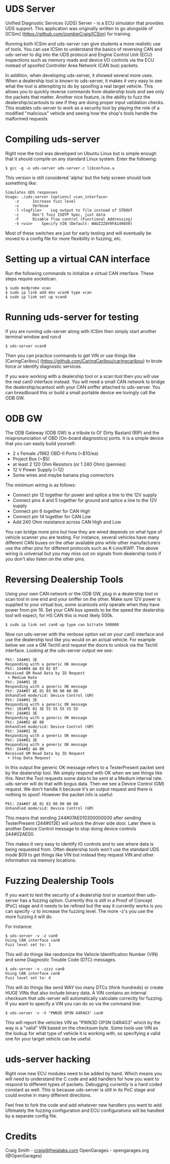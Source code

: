 UDS Server
==========

Unified Diagnostic Services (UDS) Server - is a ECU simulator that provides UDS support.
This application was originally written to go alongside of [ICSim] (https://github.com/zombieCraig/ICSim)
for training.

Running both ICSim and uds-server can give students a more realistic use of tools.  You can use
ICSim to understand the basics of reversing CAN and uds-server to dig into the UDS protocol
and Engine Control Unit (ECU) inspections such as memory reads and device I/O controls via the ECU instead of spoofed
Controller Area Network (CAN bus) packets.

In addition, when developing uds-server, it showed several more uses.  When a dealership tool
is known to uds-server, it makes it very easy to see what the tool is attempting to do by spoofing
a real target vehicle.  This allows you to quickly reverse commands from dealership tools and
see only the packets that matter.  Another nice feature, is the ability to fuzz the
dealership/scantools to see if they are doing proper input validation checks.  This enables
uds-server to work as a security tool by playing the role of a modified "malicious" vehicle and
seeing how the shop's tools handle the malformed requests.


Compiling uds-server
====================

Right now the tool was developed on Ubuntu Linux but is simple enough that it should compile on
any standard Linux system. Enter the following:

```
$ gcc -g -o uds-server uds-server.c libconfuse.a
```

This version is still considered 'alpha' but the help screen should look something like:

```
Simulates UDS responses
Usage: ./uds-server [options] <can_interface>
	-z		Increase fuzz level
	-v		Verbose
	-l <logfile>	Log output to file instead of STDOUT
	-c		Don't fuzz ISOTP Spec, just data
	-F		Disable flow control (Functional Addressing)
	-V <vin>	Specify VIN (Default: WAUZZZ8V9FA149850)
```

Most of these switches are just for early testing and will eventually be moved
to a config file for more flexibility in fuzzing, etc.

Setting up a virtual CAN interface
====================
Run the following commands to initialize a virtual CAN interface. These steps require socketcan.
```
$ sudo modprobe vcan
$ sudo ip link add dev vcan0 type vcan
$ sudo ip link set up vcan0
```

Running uds-server for testing
==============================

If you are running uds-server along with ICSim then simply start another terminal window and
run:d

```
$ uds-server vcan0
```

Then you can practice commands to get VIN or use things like [CaringCaribou] (https://github.com/CaringCaribou/caringcaribou) to brute force or identify diagnostic services.

If you ware working with a dealership tool or a scan tool then you will use the real can0 interface
instead.  You will need a small CAN network to bridge the dealership/scantool with your CAN
sniffer attached to uds-server.  You can breadboard this or build a small portable device we lovingly
call the ODB GW.


ODB GW
======

The ODB Gateway (ODB GW) is a tribute to Ol' Dirty Bastard (RIP) and the mispronunciation 
of OBD (On-board diagnostics) ports.  It is a simple device that you can easily build yourself:

* 2 x Female J1962 OBD-II Ports (~$10/ea)
* Project Box (~$5)
* at least 2 120 Ohm Resistors (or 1 240 Ohm) (pennies)
* 12 V Power Supply (~12)
* Some wires and maybe banana plug connectors

The minimum wiring is as follows:

* Connect pin 12 together for power and splice a line to the 12V supply
* Connect pins 4 and 5 together for ground and splice a line to the 12V supply
* Connect pin 6 together for CAN High
* Connect pin 14 together for CAN Low
* Add 240 Ohm resistance across CAN High and Low

You can bridge more pins but how they are wired depends on what type of vehicle scanner you
are testing.  For instance, several vehicles have many different CAN buses on the other
available pins while other manufacturers use the other pins for different protocols such
as K-Line/KWP.  The above wiring is universal but you may miss out on signals from
dealership tools if you don't also listen on the other pins.

Reversing Dealership Tools
==========================

Using your own CAN network or the ODB GW, plug in a dealership tool or scan tool in one end and 
your sniffer on the other.  Make sure 12V power is supplied to your virtual bus, some scantools
only operate when they have power from pin 16.  Set your CAN bus speeds to be the speed
the dealership tool will expect, for HS CAN this is most likely 500k.

```
$ sudo ip link set can0 up type can bitrate 500000
```

Now run uds-server with the verbose option set on your can0 interface and use the
dealership tool like you would on an actual vehicle.  For example below we use a GM TechII
and request the doors to unlock via the TechII interface.  Looking at the uds-server output
we see:

```
Pkt: 244#01 3E 
Responding with a generic OK message
Pkt: 244#04 AA 03 02 07 
Received GM Read Data by ID Request
 + Medium Rate
Pkt: 244#01 3E 
Responding with a generic OK message
Pkt: 244#07 AE 01 03 00 00 00 00 
Unhandled mode/sid: Device Control (GM)
Pkt: 244#01 3E 
Responding with a generic OK message
Pkt: 101#FE 01 3E 55 55 55 55 55 
Pkt: 244#01 3E 
Responding with a generic OK message
Pkt: 244#02 AE 00 
Unhandled mode/sid: Device Control (GM)
Pkt: 244#01 3E 
Responding with a generic OK message
Pkt: 244#01 3E 
Responding with a generic OK message
Pkt: 244#02 AA 00 
Received GM Read Data by ID Request
 + Stop Data Request
```

In this output the generic OK message refers to a TesterPresent packet sent by the dealership
tool.  We simply respond with OK when we see things like this.  Next the Tool requests some
data to be sent at a Medium interval rate.  uds-server will do that with bogus data.  Then we see
a Device Control (GM) request.  We don't handle it because it's an output request and there is
nothing to spoof.  However the packet info is useful:

```
Pkt: 244#07 AE 01 03 00 00 00 00
Unhandled mode/sid: Device Control (GM)
```

This means that sending 244#07AE010300000000 after sending TesterPresent (244#013E) will unlock
the driver side door.  Later there is another Device Control message to stop doing device
controls 244#02AE00.

This makes it very easy to identify IO controls and to see where data is being requested from.
Often dealership tools won't use the standard UDS mode $09 to get things like VIN but instead they
request VIN and other information via memory locations.

Fuzzing Dealership Tools
========================

If you want to test the security of a dealership tool or scantool then uds-server has a fuzzing
option.  Currently this is still in a Proof of Concept (PoC) stage and it needs to be refined but
the way it currently works is you can specify -z to increase the fuzzing level.  The more -z's you
use the more fuzzing it will do.

For instance:

```
$ uds-server -v -z can0
Using CAN interface can0
Fuzz level set to: 1
```
This will do things like randomize the Vehicle Identification Number (VIN) and some Diagnostic 
Trouble Code (DTC) messages.

```
$ uds-server -v -zzzz can0
Using CAN interface can0
Fuzz level set to: 4
```
This will do things like send WAY too many DTCs (think hundreds) or create HUGE VINs that
also include binary data.  A VIN contains an internal checksum that uds-server will automatically
calculate correctly for fuzzing.  If you want to specify a VIN you can do so via the command
line:

```
$ uds-server -v -V "PWN3D OP3N G4R4G3" can0
```

This will report the vehicles VIN as "PWN3D OP3N G4R4G3" which by the way is a "valid" VIN based on the
checksum byte.  Some tools use VIN as the lookup for what type of vehicle it is working with, so
specifying a valid one for your target vehicle can be useful.

uds-server hacking
==================

Right now new ECU modules need to be added by hand.  Which means you will need to understand the C
code and add handlers for how you want to respond to different types of packets.  Debugging currently
is a hard coded constant as well.  This is because uds-server is still in its PoC stage and could
evolve in many different directions.

Feel free to fork the code and add whatever new handlers you want to add.  Ultimately the fuzzing
configuration and ECU configurations will be handled by a separate config file.

Credits
=======
Craig Smith - craig@theialabs.com
OpenGarages - opengarages.org (@OpenGarages)

